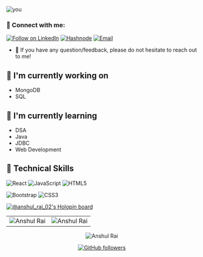 <!---
Anshul02092003/Anshul02092003 is a ✨ special ✨ repository because its `README.md` (this file) appears on your GitHub profile.
You can click the Preview link to take a look at your changes.
--->

![you](https://user-images.githubusercontent.com/96529476/203361737-e2230f98-03bb-4986-be3d-ceb4d72834ba.png)

### 🤝 Connect with me:

<!-- <a href="https://www.linkedin.com/in/anshul-rai-a0a109228/"><img align="left" src="https://raw.githubusercontent.com/Anshul02092003/Anshul02092003/main/images/linkedin.svg" alt="Anshul Rai | LinkedIn" width="50px"/></a>
&nbsp;&nbsp;
<a href="https://www.instagram.com/anshul_rai_02/"><img align="left" src="https://raw.githubusercontent.com/Anshul02092003/Anshul02092003/main/images/instagram.svg" alt="Anshul Rai | Instagram" width="50px"/></a>
</br>
</br> -->
<p align="left">
  <a href="https://www.linkedin.com/in/anshul-rai-a0a109228/"><img title="Follow on LinkedIn" src="https://img.shields.io/badge/LinkedIn-0077B5?style=for-the-badge&logo=linkedin&logoColor=white"/></a>
  <a href="https://hashnode.com/@AnshulRai"><img title="Hashnode" src="https://img.shields.io/badge/Hashnode-2962FF?style=for-the-badge&logo=hashnode&logoColor=white"/></a>
  <a href="mailto:anshulrai077@gmail.com"><img title="Email" src="https://img.shields.io/badge/Gmail-D14836?style=for-the-badge&logo=gmail&logoColor=white"/></a>
<br>

- 💬 If you have any question/feedback, please do not hesitate to reach out to me!

## 🔭 I'm currently working on

- MongoDB
- SQL

## 🌱 I'm currently learning

- DSA 
- Java
- JDBC
- Web Development

## 💼 Technical Skills

![React](https://img.shields.io/badge/react-%2320232a.svg?style=for-the-badge&logo=react&logoColor=%2361DAFB)
![JavaScript](https://img.shields.io/badge/javascript-%23323330.svg?style=for-the-badge&logo=javascript&logoColor=%23F7DF1E)
![HTML5](https://img.shields.io/badge/html5-%23E34F26.svg?style=for-the-badge&logo=html5&logoColor=white)
</br>

![Bootstrap](https://img.shields.io/badge/bootstrap-%23563D7C.svg?style=for-the-badge&logo=bootstrap&logoColor=white)
![CSS3](https://img.shields.io/badge/css3-%231572B6.svg?style=for-the-badge&logo=css3&logoColor=white)
</br>

[![@anshul_rai_02's Holopin board](https://holopin.me/anshul_rai_02)](https://holopin.io/@anshul_rai_02)

<table>
  <tr>
   
<td><img src="https://github-readme-stats.vercel.app/api?username=anshulraigh&include_all_commits=true&count_private=true&show_icons=true&line_height=20&title_color=#ffff&icon_color=2234AE&text_color=D3D3D3&bg_color=0,000000,130F40" alt="Anshul Rai" />
    <td><img src="https://github-readme-stats.vercel.app/api/top-langs?username=anshulraigh&show_icons=true&locale=en&layout=compact&title_color=#ffff&icon_color=2234AE&text_color=D3D3D3&bg_color=0,000000,130F40" alt="Anshul Rai" /></td>
  </tr>
</table>

<div align="center">
<p><img align="center" src="https://github-readme-streak-stats.herokuapp.com/?user=anshulraigh&theme=light" alt="Anshul Rai" /></p>


<!--- [![Anshul02092003's GitHub activity graph](https://activity-graph.herokuapp.com/graph?username=Anshul02092003&theme=xcode)](https://git.io/Anshul02092003) 
--->

   
   

[![GitHub followers](https://img.shields.io/github/followers/anshulraigh.svg?style=social&label=Follow)](https://github.com/anshulraigh?tab=followers)
</div>




